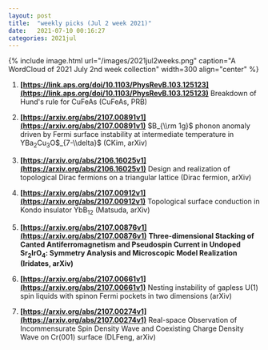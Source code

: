 ```yaml
---
layout: post
title:  "weekly picks (Jul 2 week 2021)"
date:   2021-07-10 00:16:27
categories: 2021jul
---
```


{% include image.html url="/images/2021jul2weeks.png" caption="A WordCloud of 2021 July 2nd week collection" width=300 align="center" %}



1. **[https://link.aps.org/doi/10.1103/PhysRevB.103.125123](https://link.aps.org/doi/10.1103/PhysRevB.103.125123)** Breakdown of Hund's rule for CuFeAs (CuFeAs, PRB)

1. **[https://arxiv.org/abs/2107.00891v1](https://arxiv.org/abs/2107.00891v1)** $B_{\\rm 1g}$ phonon anomaly driven by Fermi surface instability at intermediate temperature in YBa$_2$Cu$_3$O$_{7-\\delta}$ (CKim, arXiv)

1. **[https://arxiv.org/abs/2106.16025v1](https://arxiv.org/abs/2106.16025v1)** Design and realization of topological Dirac fermions on a triangular lattice (Dirac fermion, arXiv)

1. **[https://arxiv.org/abs/2107.00912v1](https://arxiv.org/abs/2107.00912v1)** Topological surface conduction in Kondo insulator YbB$_{12}$ (Matsuda, arXiv)

1. **[https://arxiv.org/abs/2107.00876v1](https://arxiv.org/abs/2107.00876v1)** **Three-dimensional Stacking of Canted Antiferromagnetism and Pseudospin Current in Undoped Sr$_2$IrO$_4$: Symmetry Analysis and Microscopic Model Realization (Iridates, arXiv)**

1. **[https://arxiv.org/abs/2107.00661v1](https://arxiv.org/abs/2107.00661v1)** Nesting instability of gapless U(1) spin liquids with spinon Fermi pockets in two dimensions (arXiv)

1. **[https://arxiv.org/abs/2107.00274v1](https://arxiv.org/abs/2107.00274v1)** Real-space Observation of Incommensurate Spin Density Wave and Coexisting Charge Density Wave on Cr(001) surface (DLFeng, arXiv)


